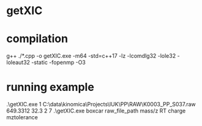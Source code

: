# getXIC




# compilation 

g++ ./*.cpp -o getXIC.exe -m64 -std=c++17 -lz -lcomdlg32 -lole32 -loleaut32 -static -fopenmp -O3



# running example
.\getXIC.exe 1 C:\data\kinomica\Projects\IUK\PP\RAW\K0003_PP_S037.raw 649.3312 32.3 2 7
.\getXIC.exe boxcar raw_file_path mass/z RT charge mztolerance
